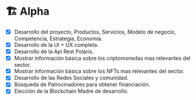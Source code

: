 # 🏗️ Alpha

* [x] Desarrollo del proyecto, Productos, Servicios, Modelo de negocio, Competencia, Estrategia, Economía.
* [x] Desarrollo de la UI + UX completa.
* [x] Desarrollo de la Api Rest Polaris.
* [x] Mostrar información básica sobre los criptomonedas mas relevantes del sector.&#x20;
* [x] Mostrar información básica sobre los NFTs mas relevantes del sector.
* [x] Desarrollo de las Redes Sociales y comunidad.
* [x] Búsqueda de Patrocinadores para obtener financiación.&#x20;
* [x] Elección de la Blockchain Madre de desarrollo.
